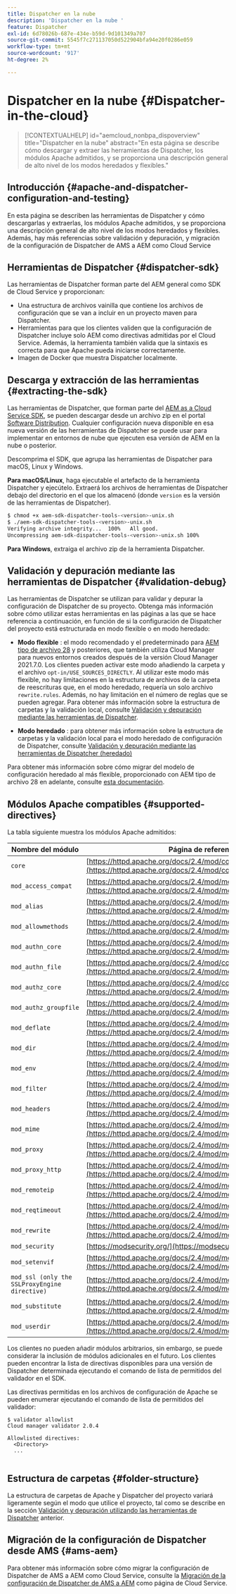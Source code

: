 ```yaml
---
title: Dispatcher en la nube
description: 'Dispatcher en la nube '
feature: Dispatcher
exl-id: 6d78026b-687e-434e-b59d-9d101349a707
source-git-commit: 5545f7c271137050d522904bfa94e20f0286e059
workflow-type: tm+mt
source-wordcount: '917'
ht-degree: 2%

---
```


# Dispatcher en la nube {#Dispatcher-in-the-cloud}

>[!CONTEXTUALHELP]
>id="aemcloud_nonbpa_dispoverview"
>title="Dispatcher en la nube"
>abstract="En esta página se describe cómo descargar y extraer las herramientas de Dispatcher, los módulos Apache admitidos, y se proporciona una descripción general de alto nivel de los modos heredados y flexibles."

## Introducción {#apache-and-dispatcher-configuration-and-testing}

En esta página se describen las herramientas de Dispatcher y cómo descargarlas y extraerlas, los módulos Apache admitidos, y se proporciona una descripción general de alto nivel de los modos heredados y flexibles. Además, hay más referencias sobre validación y depuración, y migración de la configuración de Dispatcher de AMS a AEM como Cloud Service

## Herramientas de Dispatcher {#dispatcher-sdk}

Las herramientas de Dispatcher forman parte del AEM general como SDK de Cloud Service y proporcionan:

* Una estructura de archivos vainilla que contiene los archivos de configuración que se van a incluir en un proyecto maven para Dispatcher.
* Herramientas para que los clientes validen que la configuración de Dispatcher incluye solo AEM como directivas admitidas por el Cloud Service.        Además, la herramienta también valida que la sintaxis es correcta para que Apache pueda iniciarse correctamente.
* Imagen de Docker que muestra Dispatcher localmente.

## Descarga y extracción de las herramientas {#extracting-the-sdk}

Las herramientas de Dispatcher, que forman parte del [AEM as a Cloud Service SDK](/help/implementing/developing/introduction/aem-as-a-cloud-service-sdk.md), se pueden descargar desde un archivo zip en el portal [Software Distribution](https://downloads.experiencecloud.adobe.com/content/software-distribution/en/aemcloud.html). Cualquier configuración nueva disponible en esa nueva versión de las herramientas de Dispatcher se puede usar para implementar en entornos de nube que ejecuten esa versión de AEM en la nube o posterior.

Descomprima el SDK, que agrupa las herramientas de Dispatcher para macOS, Linux y Windows.

**Para macOS/Linux**, haga ejecutable el artefacto de la herramienta Dispatcher y ejecútelo. Extraerá los archivos de herramientas de Dispatcher debajo del directorio en el que los almacenó (donde `version` es la versión de las herramientas de Dispatcher).

```bash
$ chmod +x aem-sdk-dispatcher-tools-<version>-unix.sh
$ ./aem-sdk-dispatcher-tools-<version>-unix.sh
Verifying archive integrity...  100%   All good.
Uncompressing aem-sdk-dispatcher-tools-<version>-unix.sh 100%
```

**Para Windows**, extraiga el archivo zip de la herramienta Dispatcher.

## Validación y depuración mediante las herramientas de Dispatcher {#validation-debug}

Las herramientas de Dispatcher se utilizan para validar y depurar la configuración de Dispatcher de su proyecto. Obtenga más información sobre cómo utilizar estas herramientas en las páginas a las que se hace referencia a continuación, en función de si la configuración de Dispatcher del proyecto está estructurada en modo flexible o en modo heredado:

* **Modo flexible** : el modo recomendado y el predeterminado para  [AEM tipo de archivo 28](https://experienceleague.adobe.com/docs/experience-manager-core-components/using/developing/archetype/overview.html?lang=en)  y posteriores, que también utiliza Cloud Manager para nuevos entornos creados después de la versión Cloud Manager 2021.7.0. Los clientes pueden activar este modo añadiendo la carpeta y el archivo `opt-in/USE_SOURCES_DIRECTLY`. Al utilizar este modo más flexible, no hay limitaciones en la estructura de archivos de la carpeta de reescrituras que, en el modo heredado, requería un solo archivo `rewrite.rules`. Además, no hay limitación en el número de reglas que se pueden agregar. Para obtener más información sobre la estructura de carpetas y la validación local, consulte [Validación y depuración mediante las herramientas de Dispatcher](/help/implementing/dispatcher/validation-debug.md).

* **Modo heredado** : para obtener más información sobre la estructura de carpetas y la validación local para el modo heredado de configuración de Dispatcher, consulte  [Validación y depuración mediante las herramientas de Dispatcher (heredado)](/help/implementing/dispatcher/validation-debug-legacy.md)

Para obtener más información sobre cómo migrar del modelo de configuración heredado al más flexible, proporcionado con AEM tipo de archivo 28 en adelante, consulte [esta documentación](/help/implementing/dispatcher/validation-debug.md#migrating).

## Módulos Apache compatibles {#supported-directives}

La tabla siguiente muestra los módulos Apache admitidos:

| Nombre del módulo | Página de referencia |
|---|---|
| `core` | [https://httpd.apache.org/docs/2.4/mod/core.html](https://httpd.apache.org/docs/2.4/mod/core.html) |
| `mod_access_compat` | [https://httpd.apache.org/docs/2.4/mod/mod_access_compat.html](https://httpd.apache.org/docs/2.4/mod/mod_access_compat.html) |
| `mod_alias` | [https://httpd.apache.org/docs/2.4/mod/mod_alias.html](https://httpd.apache.org/docs/2.4/mod/mod_alias.html) |
| `mod_allowmethods` | [https://httpd.apache.org/docs/2.4/mod/mod_allowmethods.html](https://httpd.apache.org/docs/2.4/mod/mod_allowmethods.html) |
| `mod_authn_core` | [https://httpd.apache.org/docs/2.4/mod/mod_authn_core.html](https://httpd.apache.org/docs/2.4/mod/mod_authn_core.html) |
| `mod_authn_file` | [https://httpd.apache.org/docs/2.4/mod/core.html](https://httpd.apache.org/docs/2.4/mod/mod_authn_file.html) |
| `mod_authz_core` | [https://httpd.apache.org/docs/2.4/mod/core.html](https://httpd.apache.org/docs/2.4/mod/mod_authz_core.html) |
| `mod_authz_groupfile` | [https://httpd.apache.org/docs/2.4/mod/mod_authz_groupfile.html](https://httpd.apache.org/docs/2.4/mod/mod_authz_groupfile.html) |
| `mod_deflate` | [https://httpd.apache.org/docs/2.4/mod/mod_deflate.html](https://httpd.apache.org/docs/2.4/mod/mod_deflate.html) |
| `mod_dir` | [https://httpd.apache.org/docs/2.4/mod/mod_dir.html](https://httpd.apache.org/docs/2.4/mod/mod_dir.html) |
| `mod_env` | [https://httpd.apache.org/docs/2.4/mod/mod_env.html](https://httpd.apache.org/docs/2.4/mod/mod_env.html) |
| `mod_filter` | [https://httpd.apache.org/docs/2.4/mod/mod_filter.html](https://httpd.apache.org/docs/2.4/mod/mod_filter.html) |
| `mod_headers` | [https://httpd.apache.org/docs/2.4/mod/mod_headers.html](https://httpd.apache.org/docs/2.4/mod/mod_headers.html) |
| `mod_mime` | [https://httpd.apache.org/docs/2.4/mod/mod_mime.html](https://httpd.apache.org/docs/2.4/mod/mod_mime.html) |
| `mod_proxy` | [https://httpd.apache.org/docs/2.4/mod/mod_proxy.html](https://httpd.apache.org/docs/2.4/mod/mod_proxy.html) |
| `mod_proxy_http` | [https://httpd.apache.org/docs/2.4/mod/mod_proxy_http.html](https://httpd.apache.org/docs/2.4/mod/mod_proxy_http.html) |
| `mod_remoteip` | [https://httpd.apache.org/docs/2.4/mod/mod_remoteip.html](https://httpd.apache.org/docs/2.4/mod/mod_remoteip.html) |
| `mod_reqtimeout` | [https://httpd.apache.org/docs/2.4/mod/mod_reqtimeout.html](https://httpd.apache.org/docs/2.4/mod/mod_reqtimeout.html) |
| `mod_rewrite` | [https://httpd.apache.org/docs/2.4/mod/mod_rewrite.html](https://httpd.apache.org/docs/2.4/mod/mod_rewrite.html) |
| `mod_security` | [https://modsecurity.org/](https://modsecurity.org/) |
| `mod_setenvif` | [https://httpd.apache.org/docs/2.4/mod/mod_setenvif.html](https://httpd.apache.org/docs/2.4/mod/mod_setenvif.html) |
| `mod_ssl (only the SSLProxyEngine directive)` | [https://httpd.apache.org/docs/2.4/mod/mod_ssl.html#sslproxyengine](https://httpd.apache.org/docs/2.4/mod/mod_ssl.html#sslproxyengine) |
| `mod_substitute` | [https://httpd.apache.org/docs/2.4/mod/mod_substitute.html](https://httpd.apache.org/docs/2.4/mod/mod_substitute.html) |
| `mod_userdir` | [https://httpd.apache.org/docs/2.4/mod/mod_userdir.html](https://httpd.apache.org/docs/2.4/mod/mod_userdir.html) |

Los clientes no pueden añadir módulos arbitrarios, sin embargo, se puede considerar la inclusión de módulos adicionales en el futuro. Los clientes pueden encontrar la lista de directivas disponibles para una versión de Dispatcher determinada ejecutando el comando de lista de permitidos del validador en el SDK.

Las directivas permitidas en los archivos de configuración de Apache se pueden enumerar ejecutando el comando de lista de permitidos del validador:

```
$ validator allowlist
Cloud manager validator 2.0.4
 
Allowlisted directives:
  <Directory>
  ...
  
```

## Estructura de carpetas {#folder-structure}

La estructura de carpetas de Apache y Dispatcher del proyecto variará ligeramente según el modo que utilice el proyecto, tal como se describe en la sección [Validación y depuración utilizando las herramientas de Dispatcher](#validation-debug) anterior.

## Migración de la configuración de Dispatcher desde AMS {#ams-aem}

Para obtener más información sobre cómo migrar la configuración de Dispatcher de AMS a AEM como Cloud Service, consulte la [Migración de la configuración de Dispatcher de AMS a AEM](/help/implementing/dispatcher/ams-aem.md) como página de Cloud Service.
